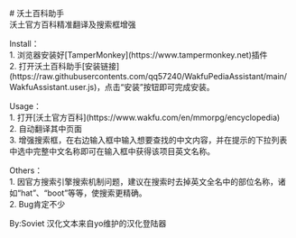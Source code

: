 <p># 沃土百科助手<br>
沃土官方百科精准翻译及搜索框增强</p>
<p>Install：<br>
1. 浏览器安装好[TamperMonkey](https://www.tampermonkey.net)插件<br>
2. 打开沃土百科助手[安装链接](https://raw.githubusercontents.com/qq57240/WakfuPediaAssistant/main/WakfuAssistant.user.js)，点击“安装”按钮即可完成安装。</p>
<p>Usage：<br>
1. 打开[沃土官方百科](https://www.wakfu.com/en/mmorpg/encyclopedia)<br>
2. 自动翻译其中页面<br>
3. 增强搜索框，在右边输入框中输入想要查找的中文内容，并在提示的下拉列表中选中完整中文名称即可在输入框中获得该项目英文名称。</p>
<p>Others：<br>
1. 因官方搜索引擎搜索机制问题，建议在搜索时去掉英文全名中的部位名称，诸如“hat”、“boot”等等，使搜索更精确。<br>
2. Bug肯定不少</p>
By:Soviet 汉化文本来自yo维护的汉化登陆器
